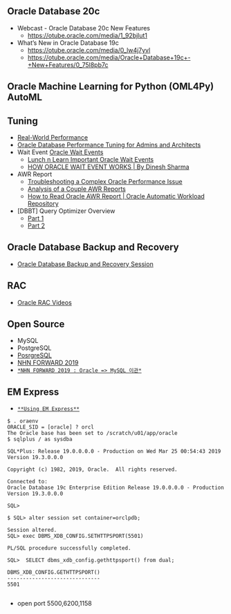 
## Oracle Database 20c
* Webcast - Oracle Database 20c New Features
  * https://otube.oracle.com/media/1_92bjlut1
* What’s New in Oracle Database 19c  
  * https://otube.oracle.com/media/0_lw4j7yvl
  * https://otube.oracle.com/media/Oracle+Database+19c+-+New+Features/0_75l8pb7c
  
##  Oracle Machine Learning for Python (OML4Py) AutoML

## Tuning
* [Real-World Performance](https://apexapps.oracle.com/pls/apex/f?p=44785:141:0::NO::P141_PAGE_ID,P141_SECTION_ID:119,870) 
* [Oracle Database Performance Tuning for Admins and Architects](https://www.youtube.com/watch?v=RsbHAaGCtM4)
* Wait Event
  [Oracle Wait Events](https://www.youtube.com/watch?v=6wSFqdSJPEI)
  * [Lunch n Learn Important Oracle Wait Events](https://www.youtube.com/watch?v=iqUEl5l0qlw)
  * [HOW ORACLE WAIT EVENT WORKS | By Dinesh Sharma](https://www.youtube.com/watch?v=RsbHAaGCtM4)
* AWR Report
  * [Troubleshooting a Complex Oracle Performance Issue](https://www.youtube.com/watch?v=hxy8sfrezYo)
  * [Analysis of a Couple AWR Reports](https://www.youtube.com/watch?v=xSXQ3EwU8t0)
  * [How to Read Oracle AWR Report | Oracle Automatic Workload Repository](https://www.youtube.com/watch?v=QPJL1fswbO4)
* [DBBT] Query Optimizer Overview
  * [Part 1](https://otube.oracle.com/media/%5BDBBT%5D+Query+Optimizer+Overview+part+1/0_6raiy7ku/112440841)
  * [Part 2](https://otube.oracle.com/media/%5BDBBT%5D+Query+Optimizer+Overview+part+2/0_kthct0nc/112440841)
## Oracle Database Backup and Recovery 
* [Oracle Database Backup and Recovery Session](https://www.youtube.com/playlist?list=PLJivLVlqh_a4OtPb-S80z_X6MevQNWmcG)
## RAC
* [Oracle RAC Videos](https://www.youtube.com/playlist?list=PLJivLVlqh_a6Xm2sT-plkW4Ii7EWvvAc4)
## Open Source
* MySQL
* PostgreSQL 
 * [PosrgreSQL](https://www.youtube.com/watch?v=TGuDmzzhq1Y)
* [NHN FORWARD 2019](https://www.youtube.com/watch?v=8Eb_n7JA1yA&list=PL42XJKPNDepZVLkCM4yEKmU4LHyXjzChy)
* [```*NHN FORWARD 2019 : Oracle => MySQL 이관*```](https://www.youtube.com/watch?v=DXu3nbWa4AA)

## EM Express
* [``**Using EM Express**``](https://docs.cloud.oracle.com/en-us/iaas/Content/Database/Tasks/monitoringDB.htm)
```
$ . oraenv
ORACLE_SID = [oracle] ? orcl
The Oracle base has been set to /scratch/u01/app/oracle
$ sqlplus / as sysdba

SQL*Plus: Release 19.0.0.0.0 - Production on Wed Mar 25 00:54:43 2019
Version 19.3.0.0.0

Copyright (c) 1982, 2019, Oracle.  All rights reserved.

Connected to:
Oracle Database 19c Enterprise Edition Release 19.0.0.0.0 - Production
Version 19.3.0.0.0

SQL>  

$ SQL> alter session set container=orclpdb;

Session altered.
SQL> exec DBMS_XDB_CONFIG.SETHTTPSPORT(5501)

PL/SQL procedure successfully completed.

SQL>  SELECT dbms_xdb_config.gethttpsport() from dual; 

DBMS_XDB_CONFIG.GETHTTPSPORT()
------------------------------
5501


```
* open port 5500,6200,1158


